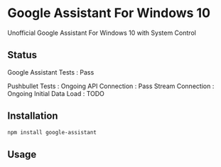 # Google Assistant For Windows 10
Unofficial Google Assistant For Windows 10 with System Control

## Status
Google Assistant Tests : Pass

Pushbullet Tests : Ongoing 
  API Connection : Pass 
  Stream Connection : Ongoing 
  Initial Data Load : TODO 

## Installation


```bash
npm install google-assistant
```

## Usage


